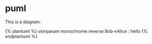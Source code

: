 # puml #

This is a diagram:

{% plantuml %}
skinparam monochrome reverse
Bob->Alice : hello
{% endplantuml %}
